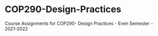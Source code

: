 # COP290-Design-Practices
Course Assignments for COP290- Design Practices - Even Semester - 2021-2022
